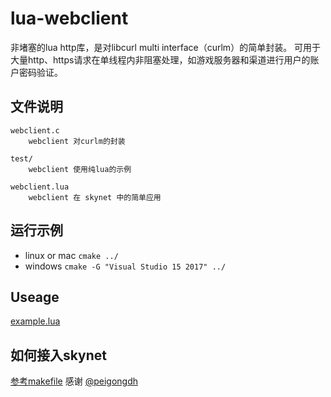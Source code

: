 # lua-webclient

非堵塞的lua http库，是对libcurl multi interface（curlm）的简单封装。
可用于大量http、https请求在单线程内非阻塞处理，如游戏服务器和渠道进行用户的账户密码验证。

## 文件说明

	webclient.c 
		webclient 对curlm的封装
		
	test/
		webclient 使用纯lua的示例

	webclient.lua
		webclient 在 skynet 中的简单应用	

## 运行示例

* linux or mac `cmake ../` 
* windows `cmake -G "Visual Studio 15 2017" ../` 

## Useage

[example.lua](https://github.com/dpull/lua-webclient/blob/master/test/example.lua)
		
## 如何接入skynet

[参考makefile](https://github.com/dpull/lua-webclient/issues/13) 感谢 [@peigongdh](https://github.com/peigongdh) 
